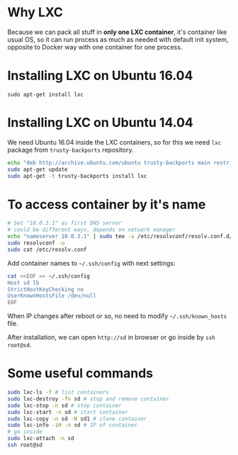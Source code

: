 # Why LXC
Because we can pack all stuff in **only one LXC container**, it's container like usual OS, so it can run process as much as needed with default init system, opposite to Docker way with one container for one process.

# Installing LXC on Ubuntu 16.04
```
sudo apt-get install lxc
```

# Installing LXC on Ubuntu 14.04
We need Ubuntu 16.04 inside the LXC containers, so for this we need `lxc` package from `trusty-backports` repository.
```sh
echo "deb http://archive.ubuntu.com/ubuntu trusty-backports main restricted universe multiverse" | sudo tee -a /etc/apt/sources.list
sudo apt-get update
sudo apt-get -t trusty-backports install lxc
```

# To access container by it's name
```sh
# Set "10.0.3.1" as first DNS server
# could be different ways, depends on network manager
echo "nameserver 10.0.3.1" | sudo tee -a /etc/resolvconf/resolv.conf.d/head
sudo resolvconf -u
sudo cat /etc/resolv.conf
```
Add container names to `~/.ssh/config` with next settings:
```sh
cat <<EOF >> ~/.ssh/config
Host sd lb
StrictHostKeyChecking no
UserKnownHostsFile /dev/null
EOF
```
When IP changes after reboot or so, no need to modify `~/.ssh/known_hosts` file.

After installation, we can open `http://sd` in browser or go inside by `ssh root@sd`.

# Some useful commands
```sh
sudo lxc-ls -f # list containers
sudo lxc-destroy -fn sd # stop and remove container
sudo lxc-stop -n sd # stop container
sudo lxc-start -n sd # start container
sudo lxc-copy -n sd -N sd1 # clone container
sudo lxc-info -iH -n sd # IP of container
# go inside
sudo lxc-attach -n sd
ssh root@sd
```
